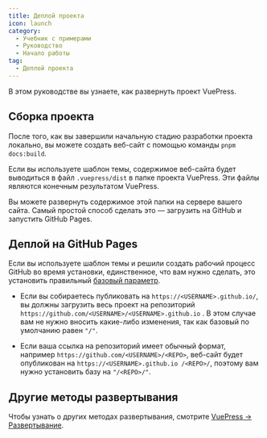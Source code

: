 ```yaml
---
title: Деплой проекта
icon: launch
category:
  - Учебник с примерами
  - Руководство
  - Начало работы
tag:
  - Деплой проекта
---
```


В этом руководстве вы узнаете, как развернуть проект VuePress.

<!-- more -->

## Сборка проекта

После того, как вы завершили начальную стадию разработки проекта локально, вы можете создать веб-сайт с помощью команды `pnpm docs:build`.

Если вы используете шаблон темы, содержимое веб-сайта будет выводиться в файл `.vuepress/dist` в папке проекта VuePress. Эти файлы являются конечным результатом VuePress.

Вы можете развернуть содержимое этой папки на сервере вашего сайта. Самый простой способ сделать это — загрузить на GitHub и запустить GitHub Pages.

## Деплой на GitHub Pages

Если вы используете шаблон темы и решили создать рабочий процесс GitHub во время установки, единственное, что вам нужно сделать, это установить правильный [базовый параметр](https://v2.vuepress.vuejs.org/reference/config.html#base).

- Если вы собираетесь публиковать на `https://<USERNAME>.github.io/`, вы должны загрузить весь проект на репозиторий `https://github.com/<USERNAME>/<USERNAME>.github.io` . В этом случае вам не нужно вносить какие-либо изменения, так как базовый по умолчанию равен `"/"`.

- Если ваша ссылка на репозиторий имеет обычный формат, например `https://github.com/<USERNAME>/<REPO>`, веб-сайт будет опубликован на `https://<USERNAME>.github.io /<REPO>/`, поэтому вам нужно установить базу на `"/<REPO>/"`.

## Другие методы развертывания

Чтобы узнать о других методах развертывания, смотрите [VuePress → Развертывание](https://v2.vuepress.vuejs.org/guide/deployment.html).
